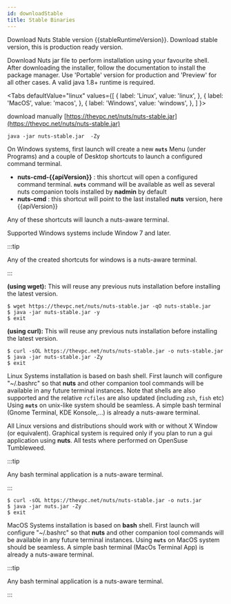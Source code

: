 ```yaml
---
id: downloadStable
title: Stable Binaries
---
```


Download Nuts Stable version {{stableRuntimeVersion}}.
Download stable version, this is production ready version.

Download Nuts jar file to perform installation using your favourite shell. After downloading the installer, follow the documentation to install the package manager. Use 'Portable' version for production and 'Preview' for all other cases. A valid java 1.8+ runtime is required.


<Tabs
defaultValue="linux"
values={[
{ label: 'Linux', value: 'linux', },
{ label: 'MacOS', value: 'macos', },
{ label: 'Windows', value: 'windows', },
]
}>
<TabItem value="windows">

download manually [https://thevpc.net/nuts/nuts-stable.jar](https://thevpc.net/nuts/nuts-stable.jar)

```
java -jar nuts-stable.jar  -Zy
```

On Windows systems, first launch will create a new **```nuts```** Menu (under Programs) and a couple of Desktop shortcuts to launch a configured command terminal.
- **nuts-cmd-{{apiVersion}}** : this shortcut will open a configured command terminal. **```nuts```** command will be available as well as several nuts companion tools installed by **nadmin** by default
- **nuts-cmd**       : this shortcut will point to the last installed **nuts** version, here {{apiVersion}}

Any of these shortcuts will launch a nuts-aware terminal.

Supported Windows systems include Window 7 and later.

:::tip

Any of the created shortcuts for windows is a nuts-aware terminal.

:::

</TabItem>
<TabItem value="linux">

__(using wget):__
This will reuse any previous nuts installation before installing the latest version.

```
$ wget https://thevpc.net/nuts/nuts-stable.jar -qO nuts-stable.jar
$ java -jar nuts-stable.jar -y
$ exit
```

__(using curl):__
This will reuse any previous nuts installation before installing the latest version.

```
$ curl -sOL https://thevpc.net/nuts/nuts-stable.jar -o nuts-stable.jar
$ java -jar nuts-stable.jar -Zy
$ exit
```

Linux Systems installation is based on bash shell. First launch will configure "~/.bashrc" so that **nuts** and other companion tool commands will be available in any future terminal instances. Note that shells are also supported and the relative `rcfiles` are also updated (including `zsh`, `fish` etc)
Using **```nuts```** on unix-like system should be seamless. A simple bash terminal (Gnome Terminal, KDE Konsole,...) is already a nuts-aware terminal.

All Linux versions and distributions should work with or without X Window (or equivalent). Graphical system is required only if you plan to run a gui application using **nuts**.
All tests where performed on OpenSuse Tumbleweed.

:::tip

Any bash terminal application is a nuts-aware terminal.

:::

</TabItem>

<TabItem value="macos">

```
$ curl -sOL https://thevpc.net/nuts/nuts-stable.jar -o nuts.jar
$ java -jar nuts.jar -Zy
$ exit
```

MacOS Systems installation is based on **bash** shell. First launch will configure "~/.bashrc" so that **nuts** and other companion tool commands will be available in any future terminal instances.
Using **```nuts```** on MacOS system should be seamless. A simple bash terminal (MacOs Terminal App) is already a nuts-aware terminal.

:::tip

Any bash terminal application is a nuts-aware terminal.

:::

</TabItem>

</Tabs>
